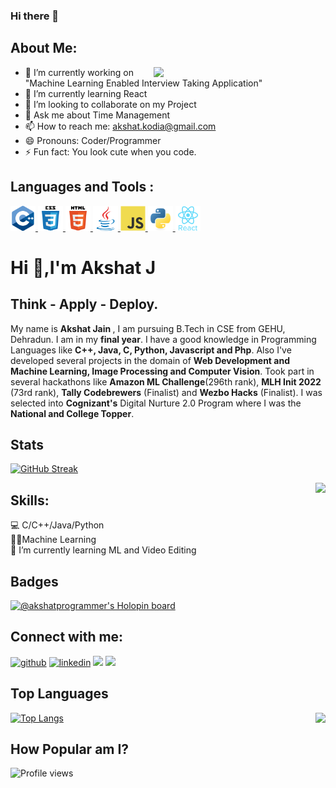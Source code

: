 ### Hi there 👋 

<!--
**akshatprogrammer/akshatprogrammer** is a ✨ _special_ ✨ repository because its `README.md` (this file) appears on your GitHub profile.
-->
## About Me:
<img
  align="right"
  width="275x"
  src="https://miro.medium.com/max/1400/1*0FqDC0_r1f5xFz3IywLYRA.jpeg"
/>

- 🔭 I’m currently working on "Machine Learning Enabled Interview Taking Application"
- 🌱 I’m currently learning React
- 👯 I’m looking to collaborate on my Project
- 💬 Ask me about Time Management 
- 📫 How to reach me: akshat.kodia@gmail.com
- 😄 Pronouns: Coder/Programmer
- ⚡ Fun fact: You look cute when you code.

<h2 align="left">Languages and Tools :</h2>
<p align="left"> 
  <a href="https://www.w3schools.com/cpp/" target="_blank"> <img src="https://raw.githubusercontent.com/devicons/devicon/master/icons/cplusplus/cplusplus-original.svg" alt="cplusplus" width="40" height="40"/> 
  </a> 
  <a href="https://www.w3schools.com/css/" target="_blank"> <img src="https://raw.githubusercontent.com/devicons/devicon/master/icons/css3/css3-original-wordmark.svg" alt="css3" width="40" height="40"/> 
  </a> 
  <a href="https://www.w3.org/html/" target="_blank"> <img src="https://raw.githubusercontent.com/devicons/devicon/master/icons/html5/html5-original-wordmark.svg" alt="html5" width="40" height="40"/> 
  </a> 
  <a href="https://www.java.com" target="_blank"> <img src="https://raw.githubusercontent.com/devicons/devicon/master/icons/java/java-original.svg" alt="java" width="40" height="40"/> 
  </a> 
  <a href="https://developer.mozilla.org/en-US/docs/Web/JavaScript" target="_blank"> <img src="https://raw.githubusercontent.com/devicons/devicon/master/icons/javascript/javascript-original.svg" alt="javascript" width="40" height="40"/> 
  </a> 
  <a href="https://www.python.org" target="_blank"> <img src="https://raw.githubusercontent.com/devicons/devicon/master/icons/python/python-original.svg" alt="python" width="40" height="40"/> 
  </a> 
  <a href="https://reactjs.org/" target="_blank"> <img src="https://raw.githubusercontent.com/devicons/devicon/master/icons/react/react-original-wordmark.svg" alt="react" width="40" height="40"/> 
  </a> 
</p>

# Hi  👋,I'm Akshat J
## Think - Apply - Deploy.
My name is <b>Akshat Jain </b>, I am pursuing B.Tech in CSE from GEHU, Dehradun. I am in my **final year**. I have a good knowledge in Programming Languages like **C++, Java, C, Python, Javascript and Php**.
Also I've developed several projects in the domain of **Web Development and Machine Learning, Image Processing and Computer Vision**.
Took part in several hackathons like **Amazon ML Challenge**(296th rank), **MLH Init 2022** (73rd rank), **Tally Codebrewers** (Finalist) and **Wezbo Hacks** (Finalist).
I was selected into **Cognizant's** Digital Nurture 2.0 Program where I was the **National and College Topper**.


## Stats
 [![GitHub Streak](https://github-readme-streak-stats.herokuapp.com/?user=akshatprogrammer&theme=neon-dark)](https://git.io/streak-stats)

  <img
    align="right"
    height="165"
    src="https://github-readme-stats.vercel.app/api?username=akshatprogrammer&count_private=true&show_icons=true&custom_title=Github%20Status&hide=issues&hide_border=true&bg_color=ffffff00&title_color=f65800&icon_color=32ff7b&text_color=FF7B32"
       />
              
## Skills:
💻 C/C++/Java/Python </br>
👨‍💻Machine Learning</br>
🎯 I’m currently learning ML and Video Editing </br>

## Badges
[![@akshatprogrammer's Holopin board](https://holopin.me/akshatprogrammer)](https://holopin.io/@akshatprogrammer)
## Connect with me: 
[<img src='https://cdn.jsdelivr.net/npm/simple-icons@3.0.1/icons/github.svg' alt='github' height='40'>](https://github.com/akshatprogrammer)
[<img src='https://raw.githubusercontent.com/peterthehan/peterthehan/master/assets/linkedin.svg' alt='linkedin' height='40'>](https://www.linkedin.com/in/akshatjaingeu/) 
[<img src='https://image.flaticon.com/icons/png/512/1384/1384063.png' height='40'>](https://www.instagram.com/jjainakshat/) 
[<img src='https://raw.githubusercontent.com/rahuldkjain/github-profile-readme-generator/master/src/images/icons/Social/hackerrank.svg' height='40'>](https://www.hackerrank.com/akshat_kodia)</br>
## Top Languages 
[![Top Langs](https://github-readme-stats.vercel.app/api/top-langs/?username=akshatprogrammer)](https://github.com/anuraghazra/github-readme-stats)
 <img
    align="right"
    src="https://github-readme-stats.vercel.app/api/top-langs/?username=rafacdomin&layout=compact&exclude_repo=PingMeRN&hide_border=true&bg_color=ffffff00&title_color=f65800&icon_color=32ff7b&text_color=FF7B32"
       />
## How Popular am I?
![Profile views](https://gpvc.arturio.dev/akshatprogrammer)</br>
